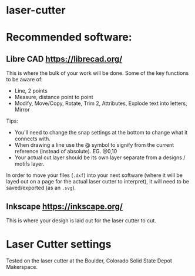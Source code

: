# laser-cutter

# Recommended software: 

## Libre CAD <https://librecad.org/>

This is where the bulk of your work will be done. Some of the key functions to be aware of: 

- Line, 2 points
- Measure, distance point to point
- Modify, Move/Copy, Rotate, Trim 2, Attributes, Explode text into letters, Mirror

Tips: 

- You'll need to change the snap settings at the bottom to change what it connects with. 
- When drawing a line use the @ symbol to signify from the current reference (instead of absolute). EG. @0,10
- Your actual cut layer should be its own layer separate from a designs / motifs layer. 

In order to move your files (`.dxf`) into your next software (where it will be layed out on a page for the actual laser cutter to interpret), it will need to be saved/exported (as an `.svg`). 

## Inkscape <https://inkscape.org/>

This is where your design is laid out for the laser cutter to cut. 

# Laser Cutter settings 

Tested on the laser cutter at the Boulder, Colorado Solid State Depot Makerspace. 


